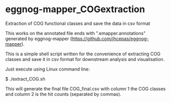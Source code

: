 # eggnog-mapper_COGextraction
Extraction of COG functional classes and save the data in csv format

This works on the annotated file ends with ".emapper.annotations" generated by eggnog-mapper (https://github.com/jhcepas/eggnog-mapper).

This is a simple shell script written for the convenience of extracting COG classes and save it in csv format for downstream analysis and visualisation.

Just execute using Linux command line:

$ ./extract_COG.sh <FILENAME>

This will generate the final file COG_final.csv with column 1 the COG classes and column 2 is the hit counts (separated by commas).
